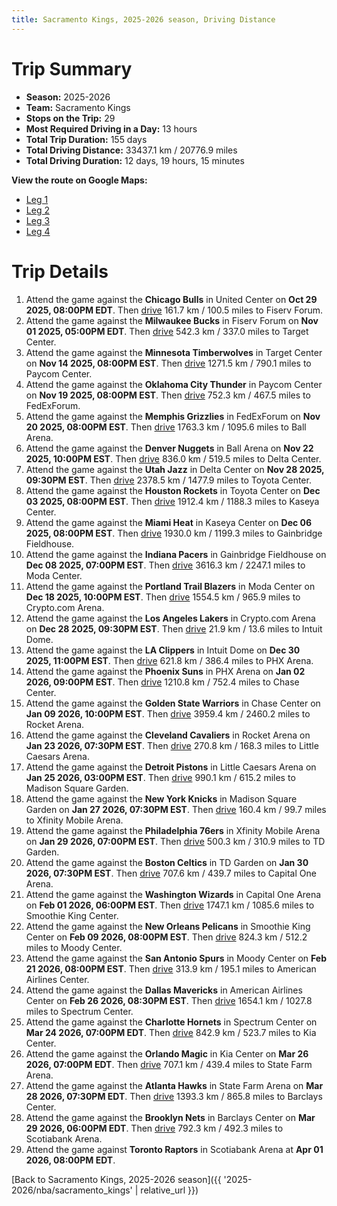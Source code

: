 ```yaml
---
title: Sacramento Kings, 2025-2026 season, Driving Distance
---
```


# Trip Summary
- **Season:** 2025-2026
- **Team:** Sacramento Kings
- **Stops on the Trip:** 29
- **Most Required Driving in a Day:** 13 hours
- **Total Trip Duration:** 155 days
- **Total Driving Distance:** 33437.1 km / 20776.9 miles
- **Total Driving Duration:** 12 days, 19 hours, 15 minutes

**View the route on Google Maps:**
- [Leg 1](https://www.google.com/maps/dir/United+Center+Chicago+IL/Fiserv+Forum+Milwaukee+WI/Target+Center+Minneapolis+MN/Paycom+Center+Oklahoma+City+OK/FedExForum+Memphis+TN/Ball+Arena+Denver+CO/Delta+Center+Salt+Lake+City+UT/Toyota+Center+Houston+TX/Kaseya+Center+Miami+FL/Gainbridge+Fieldhouse+Indianapolis+IN)
- [Leg 2](https://www.google.com/maps/dir/Gainbridge+Fieldhouse+Indianapolis+IN/Moda+Center+Portland+OR/Crypto.com+Arena+Los+Angeles+CA/Intuit+Dome+Inglewood+CA/PHX+Arena+Phoenix+AZ/Chase+Center+San+Francisco+CA/Rocket+Arena+Cleveland+OH/Little+Caesars+Arena+Detroit+MI/Madison+Square+Garden+New+York+NY/Xfinity+Mobile+Arena+Philadelphia+PA)
- [Leg 3](https://www.google.com/maps/dir/Xfinity+Mobile+Arena+Philadelphia+PA/TD+Garden+Boston+MA/Capital+One+Arena+Washington+DC/Smoothie+King+Center+New+Orleans+LA/Moody+Center+Austin+TX/American+Airlines+Center+Dallas+TX/Spectrum+Center+Charlotte+NC/Kia+Center+Orlando+FL/State+Farm+Arena+Atlanta+GA/Barclays+Center+Brooklyn+NY)
- [Leg 4](https://www.google.com/maps/dir/Barclays+Center+Brooklyn+NY/Scotiabank+Arena+Toronto+ON)

# Trip Details
1. Attend the game against the **Chicago Bulls** in United Center on **Oct 29 2025, 08:00PM EDT**. Then [drive](https://www.google.com/maps/dir/United+Center+Chicago+IL/Fiserv+Forum+Milwaukee+WI) 161.7 km / 100.5 miles to Fiserv Forum.
2. Attend the game against the **Milwaukee Bucks** in Fiserv Forum on **Nov 01 2025, 05:00PM EDT**. Then [drive](https://www.google.com/maps/dir/Fiserv+Forum+Milwaukee+WI/Target+Center+Minneapolis+MN) 542.3 km / 337.0 miles to Target Center.
3. Attend the game against the **Minnesota Timberwolves** in Target Center on **Nov 14 2025, 08:00PM EST**. Then [drive](https://www.google.com/maps/dir/Target+Center+Minneapolis+MN/Paycom+Center+Oklahoma+City+OK) 1271.5 km / 790.1 miles to Paycom Center.
4. Attend the game against the **Oklahoma City Thunder** in Paycom Center on **Nov 19 2025, 08:00PM EST**. Then [drive](https://www.google.com/maps/dir/Paycom+Center+Oklahoma+City+OK/FedExForum+Memphis+TN) 752.3 km / 467.5 miles to FedExForum.
5. Attend the game against the **Memphis Grizzlies** in FedExForum on **Nov 20 2025, 08:00PM EST**. Then [drive](https://www.google.com/maps/dir/FedExForum+Memphis+TN/Ball+Arena+Denver+CO) 1763.3 km / 1095.6 miles to Ball Arena.
6. Attend the game against the **Denver Nuggets** in Ball Arena on **Nov 22 2025, 10:00PM EST**. Then [drive](https://www.google.com/maps/dir/Ball+Arena+Denver+CO/Delta+Center+Salt+Lake+City+UT) 836.0 km / 519.5 miles to Delta Center.
7. Attend the game against the **Utah Jazz** in Delta Center on **Nov 28 2025, 09:30PM EST**. Then [drive](https://www.google.com/maps/dir/Delta+Center+Salt+Lake+City+UT/Toyota+Center+Houston+TX) 2378.5 km / 1477.9 miles to Toyota Center.
8. Attend the game against the **Houston Rockets** in Toyota Center on **Dec 03 2025, 08:00PM EST**. Then [drive](https://www.google.com/maps/dir/Toyota+Center+Houston+TX/Kaseya+Center+Miami+FL) 1912.4 km / 1188.3 miles to Kaseya Center.
9. Attend the game against the **Miami Heat** in Kaseya Center on **Dec 06 2025, 08:00PM EST**. Then [drive](https://www.google.com/maps/dir/Kaseya+Center+Miami+FL/Gainbridge+Fieldhouse+Indianapolis+IN) 1930.0 km / 1199.3 miles to Gainbridge Fieldhouse.
10. Attend the game against the **Indiana Pacers** in Gainbridge Fieldhouse on **Dec 08 2025, 07:00PM EST**. Then [drive](https://www.google.com/maps/dir/Gainbridge+Fieldhouse+Indianapolis+IN/Moda+Center+Portland+OR) 3616.3 km / 2247.1 miles to Moda Center.
11. Attend the game against the **Portland Trail Blazers** in Moda Center on **Dec 18 2025, 10:00PM EST**. Then [drive](https://www.google.com/maps/dir/Moda+Center+Portland+OR/Crypto.com+Arena+Los+Angeles+CA) 1554.5 km / 965.9 miles to Crypto.com Arena.
12. Attend the game against the **Los Angeles Lakers** in Crypto.com Arena on **Dec 28 2025, 09:30PM EST**. Then [drive](https://www.google.com/maps/dir/Crypto.com+Arena+Los+Angeles+CA/Intuit+Dome+Inglewood+CA) 21.9 km / 13.6 miles to Intuit Dome.
13. Attend the game against the **LA Clippers** in Intuit Dome on **Dec 30 2025, 11:00PM EST**. Then [drive](https://www.google.com/maps/dir/Intuit+Dome+Inglewood+CA/PHX+Arena+Phoenix+AZ) 621.8 km / 386.4 miles to PHX Arena.
14. Attend the game against the **Phoenix Suns** in PHX Arena on **Jan 02 2026, 09:00PM EST**. Then [drive](https://www.google.com/maps/dir/PHX+Arena+Phoenix+AZ/Chase+Center+San+Francisco+CA) 1210.8 km / 752.4 miles to Chase Center.
15. Attend the game against the **Golden State Warriors** in Chase Center on **Jan 09 2026, 10:00PM EST**. Then [drive](https://www.google.com/maps/dir/Chase+Center+San+Francisco+CA/Rocket+Arena+Cleveland+OH) 3959.4 km / 2460.2 miles to Rocket Arena.
16. Attend the game against the **Cleveland Cavaliers** in Rocket Arena on **Jan 23 2026, 07:30PM EST**. Then [drive](https://www.google.com/maps/dir/Rocket+Arena+Cleveland+OH/Little+Caesars+Arena+Detroit+MI) 270.8 km / 168.3 miles to Little Caesars Arena.
17. Attend the game against the **Detroit Pistons** in Little Caesars Arena on **Jan 25 2026, 03:00PM EST**. Then [drive](https://www.google.com/maps/dir/Little+Caesars+Arena+Detroit+MI/Madison+Square+Garden+New+York+NY) 990.1 km / 615.2 miles to Madison Square Garden.
18. Attend the game against the **New York Knicks** in Madison Square Garden on **Jan 27 2026, 07:30PM EST**. Then [drive](https://www.google.com/maps/dir/Madison+Square+Garden+New+York+NY/Xfinity+Mobile+Arena+Philadelphia+PA) 160.4 km / 99.7 miles to Xfinity Mobile Arena.
19. Attend the game against the **Philadelphia 76ers** in Xfinity Mobile Arena on **Jan 29 2026, 07:00PM EST**. Then [drive](https://www.google.com/maps/dir/Xfinity+Mobile+Arena+Philadelphia+PA/TD+Garden+Boston+MA) 500.3 km / 310.9 miles to TD Garden.
20. Attend the game against the **Boston Celtics** in TD Garden on **Jan 30 2026, 07:30PM EST**. Then [drive](https://www.google.com/maps/dir/TD+Garden+Boston+MA/Capital+One+Arena+Washington+DC) 707.6 km / 439.7 miles to Capital One Arena.
21. Attend the game against the **Washington Wizards** in Capital One Arena on **Feb 01 2026, 06:00PM EST**. Then [drive](https://www.google.com/maps/dir/Capital+One+Arena+Washington+DC/Smoothie+King+Center+New+Orleans+LA) 1747.1 km / 1085.6 miles to Smoothie King Center.
22. Attend the game against the **New Orleans Pelicans** in Smoothie King Center on **Feb 09 2026, 08:00PM EST**. Then [drive](https://www.google.com/maps/dir/Smoothie+King+Center+New+Orleans+LA/Moody+Center+Austin+TX) 824.3 km / 512.2 miles to Moody Center.
23. Attend the game against the **San Antonio Spurs** in Moody Center on **Feb 21 2026, 08:00PM EST**. Then [drive](https://www.google.com/maps/dir/Moody+Center+Austin+TX/American+Airlines+Center+Dallas+TX) 313.9 km / 195.1 miles to American Airlines Center.
24. Attend the game against the **Dallas Mavericks** in American Airlines Center on **Feb 26 2026, 08:30PM EST**. Then [drive](https://www.google.com/maps/dir/American+Airlines+Center+Dallas+TX/Spectrum+Center+Charlotte+NC) 1654.1 km / 1027.8 miles to Spectrum Center.
25. Attend the game against the **Charlotte Hornets** in Spectrum Center on **Mar 24 2026, 07:00PM EDT**. Then [drive](https://www.google.com/maps/dir/Spectrum+Center+Charlotte+NC/Kia+Center+Orlando+FL) 842.9 km / 523.7 miles to Kia Center.
26. Attend the game against the **Orlando Magic** in Kia Center on **Mar 26 2026, 07:00PM EDT**. Then [drive](https://www.google.com/maps/dir/Kia+Center+Orlando+FL/State+Farm+Arena+Atlanta+GA) 707.1 km / 439.4 miles to State Farm Arena.
27. Attend the game against the **Atlanta Hawks** in State Farm Arena on **Mar 28 2026, 07:30PM EDT**. Then [drive](https://www.google.com/maps/dir/State+Farm+Arena+Atlanta+GA/Barclays+Center+Brooklyn+NY) 1393.3 km / 865.8 miles to Barclays Center.
28. Attend the game against the **Brooklyn Nets** in Barclays Center on **Mar 29 2026, 06:00PM EDT**. Then [drive](https://www.google.com/maps/dir/Barclays+Center+Brooklyn+NY/Scotiabank+Arena+Toronto+ON) 792.3 km / 492.3 miles to Scotiabank Arena.
29. Attend the game against **Toronto Raptors** in Scotiabank Arena at **Apr 01 2026, 08:00PM EDT**.

[Back to Sacramento Kings, 2025-2026 season]({{ '2025-2026/nba/sacramento_kings' | relative_url }})
